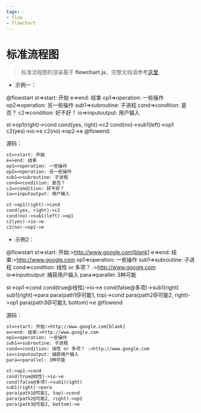 ```yaml
---
tags:
- flow
- flowchart
---
```


# 标准流程图

> 标准流程图的渲染基于 **flowchart.js**，完整文档请参考[这里](https://github.com/adrai/flowchart.js)

- 示例一：

@flowstart
st=>start: 开始
e=>end: 结束
op1=>operation: 一些操作
op2=>operation: 另一些操作
sub1=>subroutine: 子进程
cond=>condition: 是否？
c2=>condition: 好不好？
io=>inputoutput: 用户输入

st->op1(right)->cond
cond(yes, right)->c2
cond(no)->sub1(left)->op1
c2(yes)->io->e
c2(no)->op2->e
@flowend

源码：

```markdown
st=>start: 开始
e=>end: 结束
op1=>operation: 一些操作
op2=>operation: 另一些操作
sub1=>subroutine: 子进程
cond=>condition: 是否？
c2=>condition: 好不好？
io=>inputoutput: 用户输入

st->op1(right)->cond
cond(yes, right)->c2
cond(no)->sub1(left)->op1
c2(yes)->io->e
c2(no)->op2->e
```

- 示例2：

@flowstart
st=>start: 开始:>http://www.google.com[blank]
e=>end: 结束:>http://www.google.com
op1=>operation: 一些操作
sub1=>subroutine: 子进程
cond=>condition: 线性 or 多项？ :>http://www.google.com
io=>inputoutput: 捕获用户输入
para=>parallel: 3种可能

st->op1->cond
cond(true@线性)->io->e
cond(false@多项)->sub1(right)
sub1(right)->para
para(path1@可能1, top)->cond
para(path2@可能2, right)->op1
para(path3@可能3, bottom)->e
@flowend

源码：

```markdown
st=>start: 开始:>http://www.google.com[blank]
e=>end: 结束:>http://www.google.com
op1=>operation: 一些操作
sub1=>subroutine: 子进程
cond=>condition: 线性 or 多项？ :>http://www.google.com
io=>inputoutput: 捕获用户输入
para=>parallel: 3种可能

st->op1->cond
cond(true@线性)->io->e
cond(false@多项)->sub1(right)
sub1(right)->para
para(path1@可能1, top)->cond
para(path2@可能2, right)->op1
para(path3@可能3, bottom)->e
```
